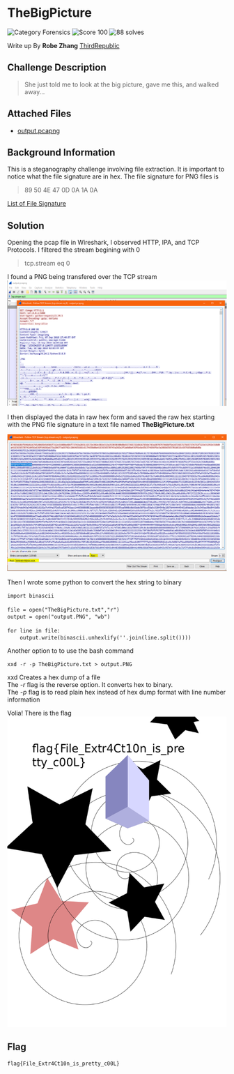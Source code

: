 # TheBigPicture
![Category Forensics](https://img.shields.io/badge/category-forensics-%23968af0.svg?longCache=true&style=popout)
![Score 100](https://img.shields.io/badge/score-100-brightgreen.svg?longCache=true&style=popout)
![88 solves](https://img.shields.io/badge/solves-88-%2317a2b8.svg?longCache=true&style=popout)

Write up By
**Robe Zhang** [ThirdRepublic](https://github.com/ThirdRepublic)

## Challenge Description
> She just told me to look at the big picture, gave me this, and walked away...

## Attached Files
- [output.pcapng](output.pcapng)

## Background Information
This is a steganography challenge involving file extraction.  It is important to notice what the file signature are in hex. The file signature for PNG files is 
> 89 50 4E 47 0D 0A 1A 0A 

[List of File Signature](https://en.wikipedia.org/wiki/List_of_file_signatures)

## Solution
Opening the pcap file in Wireshark, I observed HTTP, IPA, and TCP Protocols.
I filtered the stream begining with 0
> tcp.stream eq 0

I found a PNG being transfered over the TCP stream<br />
![screenshot](location.PNG) <br />

I then displayed the data in raw hex form and saved the raw hex starting with the PNG file signature in a text file named **TheBigPicture.txt** 

![screenshot](hex.PNG) <br />

Then I wrote some python to convert the hex string to binary <br />
```
import binascii

file = open("TheBigPicture.txt","r")
output = open("output.PNG", "wb")

for line in file:
	output.write(binascii.unhexlify(''.join(line.split())))
```

Another option to to use the bash command
```
xxd -r -p TheBigPicture.txt > output.PNG
```

xxd Creates a hex dump of a file <br />
The *-r* flag is the reverse option.  It converts hex to binary. <br />
The *-p* flag is to read plain hex instead of hex dump format with line number information 

Volia! There is the flag
![screenshot](output.PNG) <br />

## Flag
```
flag{File_Extr4Ct10n_is_pretty_c00L}
```
